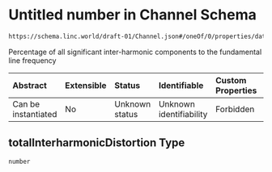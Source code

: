 # Untitled number in Channel Schema

```txt
https://schema.linc.world/draft-01/Channel.json#/oneOf/0/properties/data/properties/harmonicDistortion/properties/totalInterharmonicDistortion
```

Percentage of all significant inter-harmonic components to the fundamental line frequency

| Abstract            | Extensible | Status         | Identifiable            | Custom Properties | Additional Properties | Access Restrictions | Defined In                                           |
| :------------------ | :--------- | :------------- | :---------------------- | :---------------- | :-------------------- | :------------------ | :--------------------------------------------------- |
| Can be instantiated | No         | Unknown status | Unknown identifiability | Forbidden         | Allowed               | none                | [Channel.json*](Channel.json "open original schema") |

## totalInterharmonicDistortion Type

`number`
